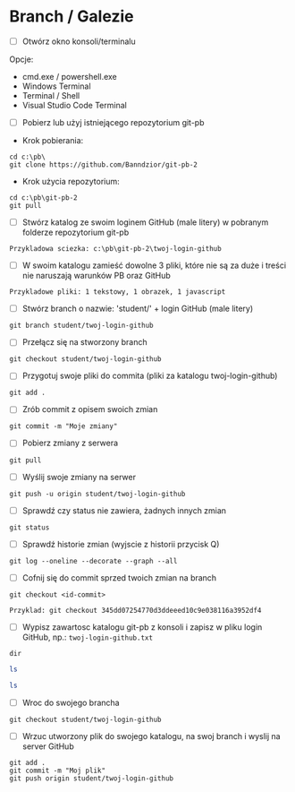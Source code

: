 # Branch / Galezie

* [ ] Otwórz okno konsoli/terminalu

Opcje:

* cmd.exe / powershell.exe
* Windows Terminal
* Terminal / Shell
* Visual Studio Code Terminal

* [ ] Pobierz lub użyj istniejącego repozytorium git-pb

* Krok pobierania:

```dos
cd c:\pb\
git clone https://github.com/Banndzior/git-pb-2
```

* Krok użycia repozytorium:

```dos
cd c:\pb\git-pb-2
git pull
```

* [ ] Stwórz katalog ze swoim loginem GitHub (male litery) w pobranym folderze repozytorium git-pb

`Przykladowa sciezka: c:\pb\git-pb-2\twoj-login-github`

* [ ] W swoim katalogu zamieść dowolne 3 pliki, które nie są za duże
i treści nie naruszają warunków PB oraz GitHub

`Przykladowe pliki: 1 tekstowy, 1 obrazek, 1 javascript`

* [ ] Stwórz branch o nazwie: 'student/' + login GitHub (male litery)

```dos
git branch student/twoj-login-github
```

* [ ] Przełącz się na stworzony branch

```dos
git checkout student/twoj-login-github
```

* [ ] Przygotuj swoje pliki do commita (pliki za katalogu twoj-login-github)

```dos
git add .
```

* [ ] Zrób commit z opisem swoich zmian

```dos
git commit -m "Moje zmiany"
```

* [ ] Pobierz zmiany z serwera

```dos
git pull
```

* [ ] Wyślij swoje zmiany na serwer

```dos
git push -u origin student/twoj-login-github
```

* [ ] Sprawdź czy status nie zawiera, żadnych innych zmian

```dos
git status
```

* [ ] Sprawdź historie zmian (wyjscie z historii przycisk Q)

```dos
git log --oneline --decorate --graph --all
```

* [ ] Cofnij się do commit sprzed twoich zmian na branch

```dos
git checkout <id-commit>
```

`Przyklad: git checkout 345dd07254770d3ddeeed10c9e038116a3952df4`

* [ ] Wypisz zawartosc katalogu git-pb z konsoli i zapisz w pliku login GitHub, np.: `twoj-login-github.txt`

```dos
dir
```

```powershell
ls
```

```bash
ls
```

* [ ] Wroc do swojego brancha

```dos
git checkout student/twoj-login-github
```

* [ ] Wrzuc utworzony plik do swojego katalogu, na swoj branch i wyslij na server GitHub

```dos
git add .
git commit -m "Moj plik"
git push origin student/twoj-login-github
```
